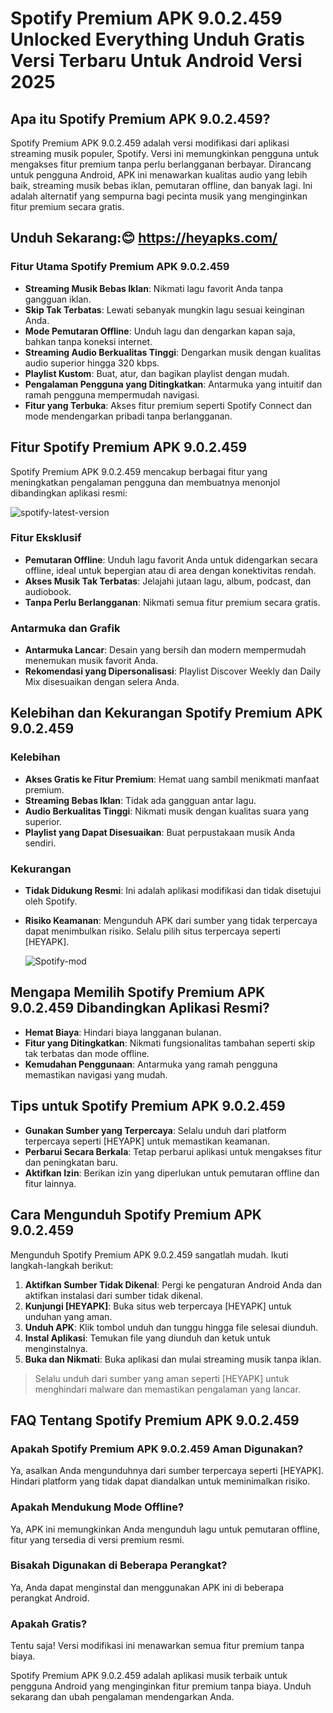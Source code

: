 # Spotify Premium APK 9.0.2.459 Unlocked Everything Unduh Gratis Versi Terbaru Untuk Android Versi 2025

## Apa itu Spotify Premium APK 9.0.2.459?
Spotify Premium APK 9.0.2.459 adalah versi modifikasi dari aplikasi streaming musik populer, Spotify. Versi ini memungkinkan pengguna untuk mengakses fitur premium tanpa perlu berlangganan berbayar. Dirancang untuk pengguna Android, APK ini menawarkan kualitas audio yang lebih baik, streaming musik bebas iklan, pemutaran offline, dan banyak lagi. Ini adalah alternatif yang sempurna bagi pecinta musik yang menginginkan fitur premium secara gratis.

## Unduh Sekarang:😊 https://heyapks.com/

### Fitur Utama Spotify Premium APK 9.0.2.459
- **Streaming Musik Bebas Iklan**: Nikmati lagu favorit Anda tanpa gangguan iklan.
- **Skip Tak Terbatas**: Lewati sebanyak mungkin lagu sesuai keinginan Anda.
- **Mode Pemutaran Offline**: Unduh lagu dan dengarkan kapan saja, bahkan tanpa koneksi internet.
- **Streaming Audio Berkualitas Tinggi**: Dengarkan musik dengan kualitas audio superior hingga 320 kbps.
- **Playlist Kustom**: Buat, atur, dan bagikan playlist dengan mudah.
- **Pengalaman Pengguna yang Ditingkatkan**: Antarmuka yang intuitif dan ramah pengguna mempermudah navigasi.
- **Fitur yang Terbuka**: Akses fitur premium seperti Spotify Connect dan mode mendengarkan pribadi tanpa berlangganan.

## Fitur Spotify Premium APK 9.0.2.459
Spotify Premium APK 9.0.2.459 mencakup berbagai fitur yang meningkatkan pengalaman pengguna dan membuatnya menonjol dibandingkan aplikasi resmi:

![spotify-latest-version](https://github.com/user-attachments/assets/d0d77e8a-d338-4f19-ab7a-35953c881319)


### Fitur Eksklusif
- **Pemutaran Offline**: Unduh lagu favorit Anda untuk didengarkan secara offline, ideal untuk bepergian atau di area dengan konektivitas rendah.
- **Akses Musik Tak Terbatas**: Jelajahi jutaan lagu, album, podcast, dan audiobook.
- **Tanpa Perlu Berlangganan**: Nikmati semua fitur premium secara gratis.

### Antarmuka dan Grafik
- **Antarmuka Lancar**: Desain yang bersih dan modern mempermudah menemukan musik favorit Anda.
- **Rekomendasi yang Dipersonalisasi**: Playlist Discover Weekly dan Daily Mix disesuaikan dengan selera Anda.

## Kelebihan dan Kekurangan Spotify Premium APK 9.0.2.459
### Kelebihan
- **Akses Gratis ke Fitur Premium**: Hemat uang sambil menikmati manfaat premium.
- **Streaming Bebas Iklan**: Tidak ada gangguan antar lagu.
- **Audio Berkualitas Tinggi**: Nikmati musik dengan kualitas suara yang superior.
- **Playlist yang Dapat Disesuaikan**: Buat perpustakaan musik Anda sendiri.

### Kekurangan
- **Tidak Didukung Resmi**: Ini adalah aplikasi modifikasi dan tidak disetujui oleh Spotify.
- **Risiko Keamanan**: Mengunduh APK dari sumber yang tidak terpercaya dapat menimbulkan risiko. Selalu pilih situs terpercaya seperti [HEYAPK].

  ![Spotify-mod](https://github.com/user-attachments/assets/a08e635e-0bd2-443e-a693-7a051d36b75f)


## Mengapa Memilih Spotify Premium APK 9.0.2.459 Dibandingkan Aplikasi Resmi?
- **Hemat Biaya**: Hindari biaya langganan bulanan.
- **Fitur yang Ditingkatkan**: Nikmati fungsionalitas tambahan seperti skip tak terbatas dan mode offline.
- **Kemudahan Penggunaan**: Antarmuka yang ramah pengguna memastikan navigasi yang mudah.

## Tips untuk Spotify Premium APK 9.0.2.459
- **Gunakan Sumber yang Terpercaya**: Selalu unduh dari platform terpercaya seperti [HEYAPK] untuk memastikan keamanan.
- **Perbarui Secara Berkala**: Tetap perbarui aplikasi untuk mengakses fitur dan peningkatan baru.
- **Aktifkan Izin**: Berikan izin yang diperlukan untuk pemutaran offline dan fitur lainnya.

## Cara Mengunduh Spotify Premium APK 9.0.2.459
Mengunduh Spotify Premium APK 9.0.2.459 sangatlah mudah. Ikuti langkah-langkah berikut:

1. **Aktifkan Sumber Tidak Dikenal**: Pergi ke pengaturan Android Anda dan aktifkan instalasi dari sumber tidak dikenal.
2. **Kunjungi [HEYAPK]**: Buka situs web terpercaya [HEYAPK] untuk unduhan yang aman.
3. **Unduh APK**: Klik tombol unduh dan tunggu hingga file selesai diunduh.
4. **Instal Aplikasi**: Temukan file yang diunduh dan ketuk untuk menginstalnya.
5. **Buka dan Nikmati**: Buka aplikasi dan mulai streaming musik tanpa iklan.

> Selalu unduh dari sumber yang aman seperti [HEYAPK] untuk menghindari malware dan memastikan pengalaman yang lancar.

## FAQ Tentang Spotify Premium APK 9.0.2.459
### Apakah Spotify Premium APK 9.0.2.459 Aman Digunakan?
Ya, asalkan Anda mengunduhnya dari sumber terpercaya seperti [HEYAPK]. Hindari platform yang tidak dapat diandalkan untuk meminimalkan risiko.

### Apakah Mendukung Mode Offline?
Ya, APK ini memungkinkan Anda mengunduh lagu untuk pemutaran offline, fitur yang tersedia di versi premium resmi.

### Bisakah Digunakan di Beberapa Perangkat?
Ya, Anda dapat menginstal dan menggunakan APK ini di beberapa perangkat Android.

### Apakah Gratis?
Tentu saja! Versi modifikasi ini menawarkan semua fitur premium tanpa biaya.

Spotify Premium APK 9.0.2.459 adalah aplikasi musik terbaik untuk pengguna Android yang menginginkan fitur premium tanpa biaya. Unduh sekarang dan ubah pengalaman mendengarkan Anda.

